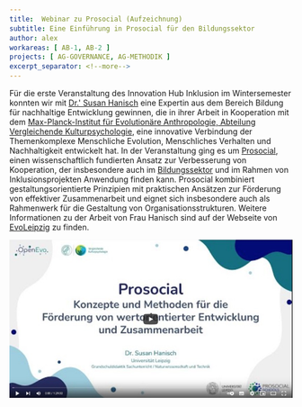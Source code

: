 ```yaml
---
title:  Webinar zu Prosocial (Aufzeichnung)
subtitle: Eine Einführung in Prosocial für den Bildungssektor
author: alex
workareas: [ AB-1, AB-2 ]
projects: [ AG-GOVERNANCE, AG-METHODIK ]
excerpt_separator: <!--more-->
---
```


Für die erste Veranstaltung des Innovation Hub Inklusion im Wintersemester konnten wir mit [Dr.' Susan Hanisch](https://www.researchgate.net/profile/Susan-Hanisch) eine Expertin aus dem Bereich Bildung für nachhaltige Entwicklung gewinnen, die in ihrer Arbeit in Kooperation mit dem [Max-Planck-Institut für Evolutionäre Anthropologie, Abteilung Vergleichende Kulturpsychologie](https://www.eva.mpg.de/de/vergleichende-kulturpsychologie/bildung), eine innovative Verbindung der Themenkomplexe Menschliche Evolution, Menschliches Verhalten und Nachhaltigkeit entwickelt hat. In der Veranstaltung ging es um [Prosocial](https://www.prosocial.world/), einen wissenschaftlich fundierten Ansatz zur Verbesserung von Kooperation, der insbesondere auch im [Bildungssektor](https://www.prosocialschools.org/) und im Rahmen von Inklusionsprojekten Anwendung finden kann. Prosocial kombiniert gestaltungsorientierte Prinzipien mit praktischen Ansätzen zur Förderung von effektiver Zusammenarbeit und eignet sich insbesondere auch als Rahmenwerk für die Gestaltung von Organisationsstrukturen. Weitere Informationen zu der Arbeit von Frau Hanisch sind auf der Webseite von [EvoLeipzig](https://sites.google.com/view/evoleipzig/home) zu finden. 

[![Prosocial Webinar auf Youtube.com](/assets/images/posts/prosocial_webinar.jpg)](https://www.youtube.com/watch?v=01xBTidwIFs)

<!--more-->